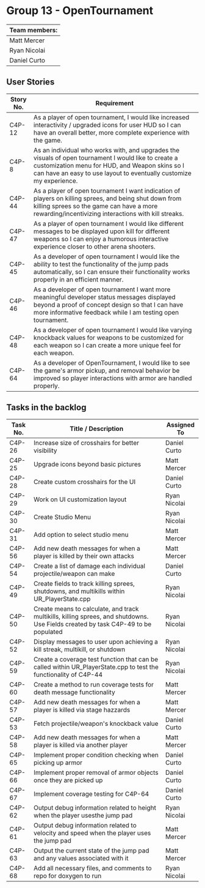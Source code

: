 # Group 13 - OpenTournament 
| Team members: |
|----------|
| Matt Mercer |
| Ryan Nicolai |
| Daniel Curto |

## User Stories
| Story No. | Requirement |
|-----------|-------------|
| C4P-12 | As a player of open tournament, I would like increased interactivity / upgraded icons for user HUD so I can have an overall better, more complete experience with the game. |
| C4P-8 | As an individual who works with, and upgrades the visuals of open tournament I would like to create a customization menu for HUD, and Weapon skins so I can have an easy to use layout to eventually customize my experience. |
| C4P-44 | As a player of open tournament I want indication of players on killing sprees, and being shut down from killing sprees so the game can have a more rewarding/incentivizing interactions with kill streaks. |
| C4P-47 | As a player of open tournament I would like different messages to be displayed upon kill for different weapons so I can enjoy a humorous interactive experience closer to other arena shooters. |
| C4P-45 | As a developer of open tournament I would like the ability to test the functionality of the jump pads automatically, so I can ensure their functionality works properly in an efficient manner. |
| C4P-46 | As a developer of open tournament I want more meaningful developer status messages displayed beyond a proof of concept design so that I can have more informative feedback while I am testing open tournament. |
| C4P-48 | As a developer of open tournament I would like varying knockback values for weapons to be customized for each weapon so I can create a more unique feel for each weapon. |
| C4P-64 | As a developer of OpenTournament, I would like to see the game's armor pickup, and removal behavior be improved so player interactions with armor are handled properly. |

## Tasks in the backlog
| Task No. | Title / Description | Assigned To |
|----------|---------------------|-------------|
| C4P-26 | Increase size of crosshairs for better visibility | Daniel Curto |
| C4P-25 | Upgrade icons beyond basic pictures | Matt Mercer |
| C4P-28 | Create custom crosshairs for the UI | Daniel Curto |
| C4P-29 | Work on UI customization layout | Ryan Nicolai |
| C4P-30 | Create Studio Menu | Ryan Nicolai |
| C4P-31 | Add option to select studio menu | Matt Mercer |
| C4P-56 | Add new death messages for when a player is killed by their own attacks | Matt Mercer |
| C4P-54 | Create a list of damage each individual projectile/weapon can make | Daniel Curto |
| C4P-49 | Create fields to track killing sprees, shutdowns, and multikills within UR_PlayerState.cpp | Ryan Nicolai |
| C4P-50 | Create means to calculate, and track multikills, killing sprees, and shutdowns. Use Fields created by task C4P-49 to be populated | Ryan Nicolai |
| C4P-52 | Display messages to user upon achieving a kill streak, multikill, or shutdown | Ryan Nicolai |
| C4P-59 | Create a coverage test function that can be called within UR_PlayerState.cpp to test the functionality of C4P-44 | Ryan Nicolai |
| C4P-60 | Create a method to run coverage tests for death message functionality | Matt Mercer |
| C4P-57 | Add new death messages for when a player is killed via stage hazzards | Matt Mercer |
| C4P-53 | Fetch projectile/weapon's knockback value | Daniel Curto |
| C4P-58 | Add new death messages for when a player is killed via another player | Matt Mercer |
| C4P-65 | Implement proper condition checking when picking up armor | Daniel Curto |
| C4P-66 | Implement proper removal of armor objects once they are picked up | Daniel Curto |
| C4P-67 | Implement coverage testing for C4P-64 | Daniel Curto |
| C4P-62 | Output debug information related to height when the player usesthe jump pad | Ryan Nicolai |
| C4P-61 | Output debug information related to velocity and speed when the player uses the jump pad | Matt Mercer |
| C4P-63 | Output the current state of the jump pad and any values associated with it | Matt Mercer |
| C4P-68 | Add all necessary files, and comments to repo for doxygen to run | Ryan Nicolai |


